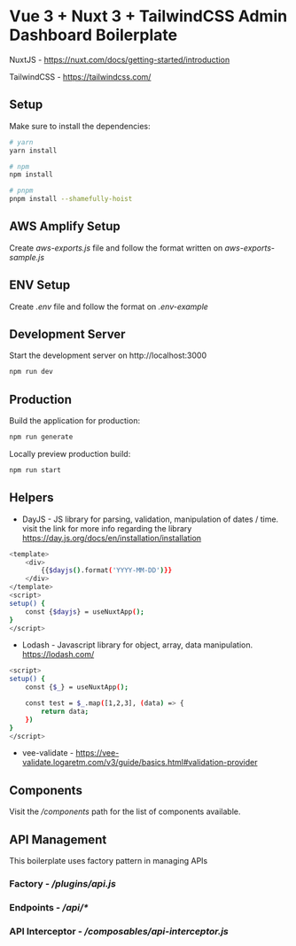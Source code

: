# Vue 3 + Nuxt 3 + TailwindCSS Admin Dashboard Boilerplate

NuxtJS - https://nuxt.com/docs/getting-started/introduction

TailwindCSS - https://tailwindcss.com/
## Setup

Make sure to install the dependencies:

```bash
# yarn
yarn install

# npm
npm install

# pnpm
pnpm install --shamefully-hoist
```

## AWS Amplify Setup
Create <i>aws-exports.js</i> file and follow the format written on <i>aws-exports-sample.js</i>

## ENV Setup
Create <i>.env</i> file and follow the format on <i>.env-example</i>


## Development Server

Start the development server on http://localhost:3000

```bash
npm run dev
```

## Production

Build the application for production:

```bash
npm run generate
```

Locally preview production build:

```bash
npm run start
```


## Helpers

- DayJS - JS library for parsing, validation, manipulation of dates / time. visit the link for more info regarding the library https://day.js.org/docs/en/installation/installation
```bash
<template>
    <div>
        {{$dayjs().format('YYYY-MM-DD')}}
    </div>
</template>
<script>
setup() {
    const {$dayjs} = useNuxtApp();
}
</script>
```
- Lodash - Javascript library for object, array, data manipulation. https://lodash.com/
```bash
<script>
setup() {
    const {$_} = useNuxtApp();

    const test = $_.map([1,2,3], (data) => {
        return data;
    })
}
</script>
```
- vee-validate - https://vee-validate.logaretm.com/v3/guide/basics.html#validation-provider

## Components
Visit the <i>/components</i> path for the list of components available.

## API Management
This boilerplate uses factory pattern in managing APIs

### Factory - <i>/plugins/api.js</i>
### Endpoints - <i>/api/*</i>

### API Interceptor - <i>/composables/api-interceptor.js</i>

